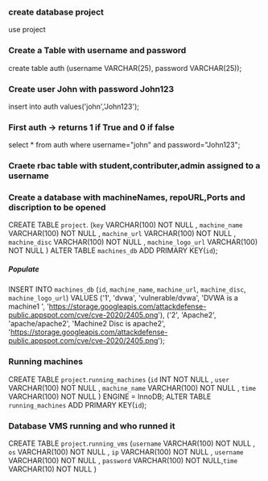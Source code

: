 ### create database project
use project


### Create a Table with username and password
create table auth (username VARCHAR(25), password VARCHAR(25));


### Create user John with password John123
insert into auth values('john','John123');


### First auth -> returns 1 if True and 0 if false
select * from auth where username="john" and password="John123";

### Craete rbac table with student,contributer,admin assigned to a username

### Create a database with machineNames, repoURL,Ports and discription to be opened
CREATE TABLE `project`. (`key` VARCHAR(100) NOT NULL , `machine_name` VARCHAR(100) NOT NULL , `machine_url` VARCHAR(100) NOT NULL , `machine_disc` VARCHAR(100) NOT NULL , `machine_logo_url` VARCHAR(100) NOT NULL )
ALTER TABLE `machines_db` ADD PRIMARY KEY(`id`);

##### Populate
INSERT INTO `machines_db` (`id`, `machine_name`, `machine_url`, `machine_disc`, `machine_logo_url`) VALUES ('1', 'dvwa', 'vulnerable/dvwa', 'DVWA is a machine1 ', 'https://storage.googleapis.com/attackdefense-public.appspot.com/cve/cve-2020/2405.png'), ('2', 'Apache2', 'apache/apache2', 'Machine2 Disc is apache2', 'https://storage.googleapis.com/attackdefense-public.appspot.com/cve/cve-2020/2405.png');

### Running machines
CREATE TABLE `project`.`running_machines` (`id` INT NOT NULL , `user` VARCHAR(100) NOT NULL , `machine_name` VARCHAR(100) NOT NULL , `time` VARCHAR(100) NOT NULL ) ENGINE = InnoDB;
ALTER TABLE `running_machines` ADD PRIMARY KEY(`id`);

### Database VMS running and who runned it
CREATE TABLE `project`.`running_vms` (`username` VARCHAR(100) NOT NULL , `os` VARCHAR(100) NOT NULL , `ip` VARCHAR(100) NOT NULL , `username` VARCHAR(100) NOT NULL , `password` VARCHAR(100) NOT NULL,`time` VARCHAR(10) NOT NULL ) 

